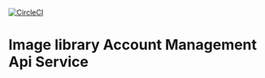 [![CircleCI](https://circleci.com/gh/eva-beaver/imagelibraryaccountapi.svg?style=svg)](https://circleci.com/gh/eva-beaver/imagelibraryaccountapi)

# Image library Account Management Api Service
